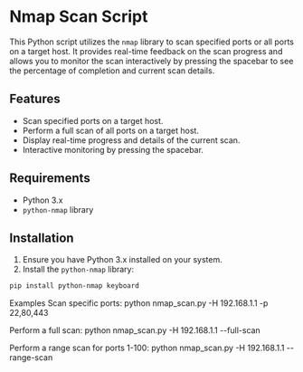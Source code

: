 # Nmap Scan Script

This Python script utilizes the `nmap` library to scan specified ports or all ports on a target host. It provides real-time feedback on the scan progress and allows you to monitor the scan interactively by pressing the spacebar to see the percentage of completion and current scan details.

## Features

- Scan specified ports on a target host.
- Perform a full scan of all ports on a target host.
- Display real-time progress and details of the current scan.
- Interactive monitoring by pressing the spacebar.

## Requirements

- Python 3.x
- `python-nmap` library

## Installation

1. Ensure you have Python 3.x installed on your system.
2. Install the `python-nmap` library:

```bash
pip install python-nmap keyboard
```
Examples
Scan specific ports:
python nmap_scan.py -H 192.168.1.1 -p 22,80,443

Perform a full scan:
python nmap_scan.py -H 192.168.1.1 --full-scan

Perform a range scan for ports 1-100:
python nmap_scan.py -H 192.168.1.1 --range-scan


